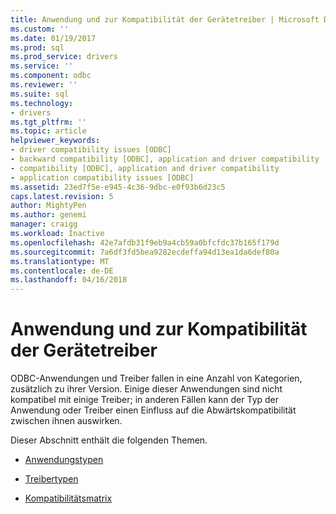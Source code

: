 ```yaml
---
title: Anwendung und zur Kompatibilität der Gerätetreiber | Microsoft Docs
ms.custom: ''
ms.date: 01/19/2017
ms.prod: sql
ms.prod_service: drivers
ms.service: ''
ms.component: odbc
ms.reviewer: ''
ms.suite: sql
ms.technology:
- drivers
ms.tgt_pltfrm: ''
ms.topic: article
helpviewer_keywords:
- driver compatibility issues [ODBC]
- backward compatibility [ODBC], application and driver compatibility
- compatibility [ODBC], application and driver compatibility
- application compatibility issues [ODBC]
ms.assetid: 23ed7f5e-e945-4c36-9dbc-e0f93b6d23c5
caps.latest.revision: 5
author: MightyPen
ms.author: genemi
manager: craigg
ms.workload: Inactive
ms.openlocfilehash: 42e7afdb31f9eb9a4cb59a0bfcfdc37b165f179d
ms.sourcegitcommit: 7a6df3fd5bea9282ecdeffa94d13ea1da6def80a
ms.translationtype: MT
ms.contentlocale: de-DE
ms.lasthandoff: 04/16/2018
---
```

# <a name="application-and-driver-compatibility"></a>Anwendung und zur Kompatibilität der Gerätetreiber
ODBC-Anwendungen und Treiber fallen in eine Anzahl von Kategorien, zusätzlich zu ihrer Version. Einige dieser Anwendungen sind nicht kompatibel mit einige Treiber; in anderen Fällen kann der Typ der Anwendung oder Treiber einen Einfluss auf die Abwärtskompatibilität zwischen ihnen auswirken.  
  
 Dieser Abschnitt enthält die folgenden Themen.  
  
-   [Anwendungstypen](../../../odbc/reference/develop-app/types-of-applications.md)  
  
-   [Treibertypen](../../../odbc/reference/develop-app/types-of-drivers.md)  
  
-   [Kompatibilitätsmatrix](../../../odbc/reference/develop-app/compatibility-matrix.md)
